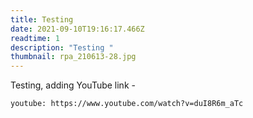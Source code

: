 ```yaml
---
title: Testing
date: 2021-09-10T19:16:17.466Z
readtime: 1
description: "Testing "
thumbnail: rpa_210613-28.jpg
---
```

Testing, adding YouTube link - 

`youtube: https://www.youtube.com/watch?v=duI8R6m_aTc`